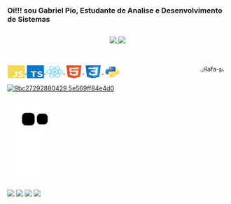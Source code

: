 ### Oi!!! sou Gabriel Pio, Estudante de Analise e Desenvolvimento de Sistemas
##


<div align="center">
  <a href="https://github.com/GabrielPioDEV">
  <img height="180em" src="https://github-readme-stats.vercel.app/api?username=GabrielPioDEV&show_icons=true&theme=cobalt&include_all_commits=true&count_private=true"/>
  <img height="180em" src="https://github-readme-stats.vercel.app/api/top-langs/?username=GabrielPioDEV&layout=compact&langs_count=7&theme=cobalt"/>
</div>

  ##
  
 <div style="display: inline_block"><br>
  <img align="center" alt="Rafa-Js" height="30" width="40" src="https://raw.githubusercontent.com/devicons/devicon/master/icons/javascript/javascript-plain.svg">
  <img align="center" alt="Rafa-Ts" height="30" width="40" src="https://raw.githubusercontent.com/devicons/devicon/master/icons/typescript/typescript-plain.svg">
  <img align="center" alt="Rafa-React" height="30" width="40" src="https://raw.githubusercontent.com/devicons/devicon/master/icons/react/react-original.svg">
  <img align="center" alt="Rafa-HTML" height="30" width="40" src="https://raw.githubusercontent.com/devicons/devicon/master/icons/html5/html5-original.svg">
  <img align="center" alt="Rafa-CSS" height="30" width="40" src="https://raw.githubusercontent.com/devicons/devicon/master/icons/css3/css3-original.svg">
  <img align="center" alt="Rafa-Python" height="30" width="40" src="https://raw.githubusercontent.com/devicons/devicon/master/icons/python/python-original.svg">
  <img align="right" alt="Rafa-pic" height="150" style="border-radius:50px;" src="https://user-images.githubusercontent.com/115024131/195157735-a821d693-8e5b-47de-8851-b5e6c456ad3b.gif">
</div>

  
 ![9bc27292880429 5e569ff84e4d0](https://user-images.githubusercontent.com/115024131/195161668-9dce47d3-e9fe-4001-a4d7-63cd0348d8d3.gif)
  
   ![Snake animation](https://github.com/GabrielPioDEV/GabrielPioDEV/blob/output/github-contribution-grid-snake.svg)
  <div> 

  <a href="https://instagram.com/piogabriel_" target="_blank"><img src="https://img.shields.io/badge/-Instagram-%23E4405F?style=for-the-badge&logo=instagram&logoColor=white" target="_blank"></a>
 <a href="https://discord.gg/HVtFTq7jd6" target="_blank"><img src="https://img.shields.io/badge/Discord-7289DA?style=for-the-badge&logo=discord&logoColor=white" target="_blank"></a> 
  <a href = "mailto:gabrielpiodev@gmail.com"><img src="https://img.shields.io/badge/-Gmail-%23333?style=for-the-badge&logo=gmail&logoColor=white" target="_blank"></a>
  <a href="https://www.linkedin.com/in/gabriel-pio-3317b8232" target="_blank"><img src="https://img.shields.io/badge/-LinkedIn-%230077B5?style=for-the-badge&logo=linkedin&logoColor=white" target="_blank"></a> 
    
</div>    
